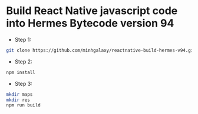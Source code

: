 # Build React Native javascript code into Hermes Bytecode version 94

- Step 1:
```bash
git clone https://github.com/minhgalaxy/reactnative-build-hermes-v94.git
```

- Step 2:
```bash
npm install
```

- Step 3:
```bash
mkdir maps
mkdir res
npm run build
```
